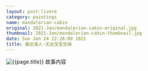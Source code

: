 ```yaml
---
layout: post-livere
category: paintings
name: mandalorian-cabin
original: 2021-Jan/mandalorian-cabin-original.jpg
thumbnail: 2021-Jan/mandalorian-cabin-thumbnail.jpg
date: Sun Jan 24 22:26:09 2021
title: 曼达洛人-尤达宝宝坐骑
---
```


![{{page.title}}](/gallery/{{page.category}}/{{page.original}})
故事内容
